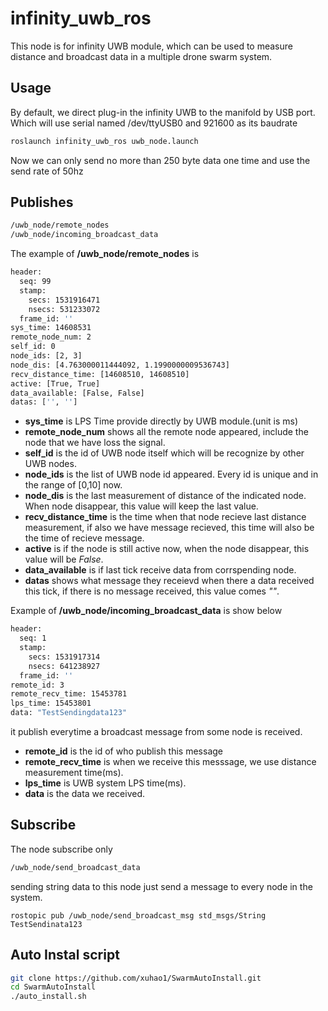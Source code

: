 # infinity_uwb_ros

This node is for infinity UWB module, which can be used to measure distance and broadcast data in a multiple drone swarm system.

## Usage
By default, we direct plug-in the infinity UWB to the manifold by USB port. Which will use serial named /dev/ttyUSB0 and 921600 as its baudrate

```bash
roslaunch infinity_uwb_ros uwb_node.launch
```

Now we can only send no more than 250 byte data one time and use the send rate of 50hz

## Publishes

```bash
/uwb_node/remote_nodes
/uwb_node/incoming_broadcast_data
```

The example of **/uwb_node/remote_nodes** is

```bash                                              
header:                                            
  seq: 99                                          
  stamp:                                           
    secs: 1531916471                               
    nsecs: 531233072                               
  frame_id: ''                                     
sys_time: 14608531                                 
remote_node_num: 2                                 
self_id: 0                                         
node_ids: [2, 3]                                   
node_dis: [4.763000011444092, 1.1990000009536743]  
recv_distance_time: [14608510, 14608510]           
active: [True, True]                               
data_available: [False, False]                      
datas: ['', '']                                                                        
```


- **sys_time** is LPS Time provide directly by UWB module.(unit is ms)
- **remote_node_num** shows all the remote node appeared, include the node that we have loss the signal.
- **self_id** is the id of UWB node itself which will be recognize by other UWB nodes.
- **node_ids** is the list of UWB node id appeared.
Every id is unique and in the range of [0,10] now.
- **node_dis** is the last measurement of distance of the indicated node. When node disappear, this value will keep the last value.
- **recv_distance_time** is the time when that node recieve last distance measurement, if also we have message recieved, this time will also be the time of recieve message.
- **active** is if the node is still active now, when the node disappear, this value will be *False*.
- **data_available** is if last tick receive data from corrspending node.
- **datas** shows what message they receievd when there a data received this tick, if there is no message received, this value comes *""*.

Example of **/uwb_node/incoming_broadcast_data** is show below
```bash
header:
  seq: 1
  stamp:
    secs: 1531917314
    nsecs: 641238927
  frame_id: ''
remote_id: 3
remote_recv_time: 15453781
lps_time: 15453801
data: "TestSendingdata123"
```

it publish everytime a broadcast message from some node is received.

- **remote_id** is the id of who publish this message
- **remote_recv_time** is when we receive this messsage, we use distance measurement time(ms).
- **lps_time** is UWB system LPS time(ms).
- **data** is the data we received.

## Subscribe
The node subscribe only
```bash
/uwb_node/send_broadcast_data
```

sending string data to this node just send a message to every node in the system.


```
rostopic pub /uwb_node/send_broadcast_msg std_msgs/String TestSendinata123
```



## Auto Instal script

```sh
git clone https://github.com/xuhao1/SwarmAutoInstall.git
cd SwarmAutoInstall
./auto_install.sh
```
